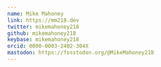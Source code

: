 ```yaml
---
name: Mike Mahoney
link: https://mm218.dev
twitter: mikemahoney218
github: mikemahoney218
keybase: mikemahoney218
orcid: 0000-0003-2402-304X
mastodon: https://fosstodon.org/@MikeMahoney218
---
```

